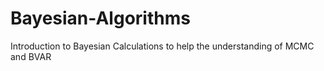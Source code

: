# Bayesian-Algorithms
Introduction to Bayesian Calculations to help the understanding of MCMC and BVAR
